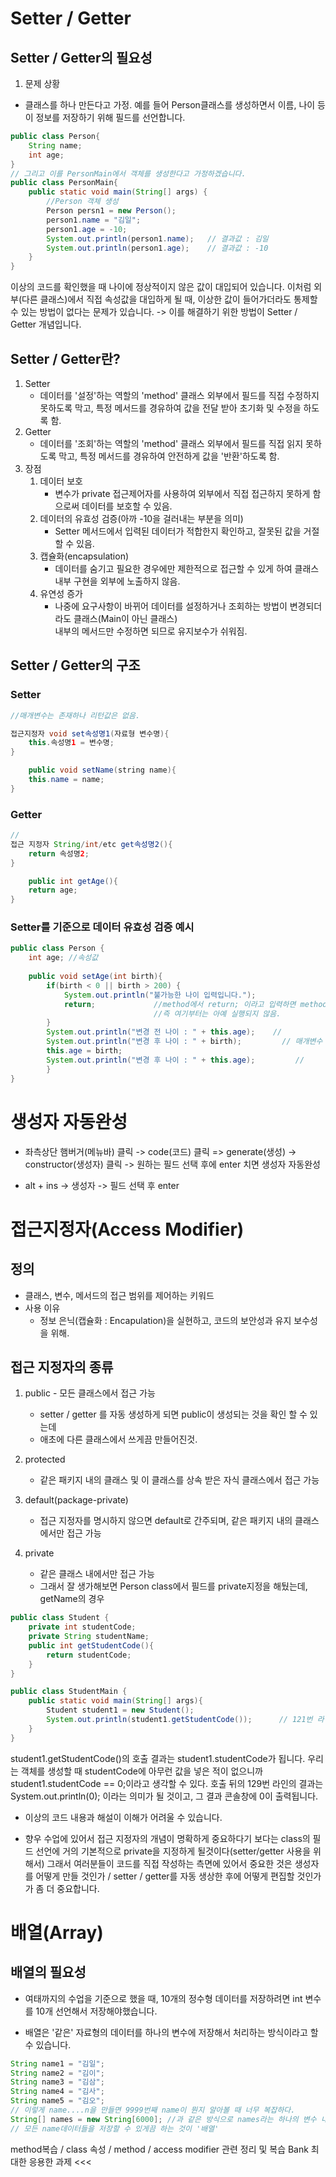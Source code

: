 # Setter / Getter
## Setter / Getter의 필요성
1. 문제 상황
- 클래스를 하나 만든다고 가정. 예를 들어 Person클래스를 생성하면서
    이름, 나이 등이 정보를 저장하기 위해 필드를 선언합니다.

```java
public class Person{
    String name;
    int age;
}
// 그리고 이를 PersonMain에서 객체를 생성한다고 가정하겠습니다.
public class PersonMain{
    public static void main(String[] args) {
        //Person 객체 생성
        Person persn1 = new Person(); 
        person1.name = "김일";
        person1.age = -10;
        System.out.println(person1.name);   // 결과값 : 김일
        System.out.println(person1.age);    // 결과값 : -10
    }
}
```

이상의 코드를 확인했을 때 나이에 정상적이지 않은 값이 대입되어 있습니다.
이처럼 외부(다른 클래스)에서 직접 속성값을 대입하게 될 때, 이상한 값이 들어가더라도
통제할 수 있는 방법이 없다는 문제가 있습니다.
-> 이를 해결하기 위한 방법이 Setter / Getter 개념입니다.

##  Setter / Getter란?
1. Setter
   - 데이터를 '설정'하는 역할의 'method' 클래스 외부에서 필드를 직접 수정하지 못하도록 막고,
     특정 메서드를 경유하여 값을 전달 받아 초기화 및 수정을 하도록 함.
2. Getter
   - 데이터를 '조회'하는 역할의 'method' 클래스 외부에서 필드를 직접 읽지 못하도록 막고,
     특정 메서드를 경유하여 안전하게 값을 '반환'하도록 함.
3. 장점 
   1. 데이터 보호
      - 변수가 private 접근제어자를 사용하여 외부에서 직접 접근하지 못하게 함으로써 데이터를 보호할 수 있음.
   2. 데이터의 유효성 검증(아까 -10을 걸러내는 부분을 의미)
      - Setter 메서드에서 입력된 데이터가 적합한지 확인하고, 잘못된 값을 거절할 수 있음.
   3. 캡슐화(encapsulation)
      - 데이터를 숨기고 필요한 경우에만 제한적으로 접근할 수 있게 하여 클래스 내부 구현을 외부에 노출하지 않음.
   4. 유연성 증가
      - 나중에 요구사항이 바뀌어 데이터를 설정하거나 조회하는 방법이 변경되더라도 클래스(Main이 아닌 클래스)   
        내부의 메서드만 수정하면 되므로 유지보수가 쉬워짐.

## Setter / Getter의 구조
### Setter
```java
//매개변수는 존재하나 리턴값은 없음.

접근지정자 void set속성명1(자료형 변수명){
    this.속성명1 = 변수명;
}

    public void setName(string name){
    this.name = name;
}
```

### Getter
```java
//
접근 지정자 String/int/etc get속성명2(){
    return 속성명2;
}

    public int getAge(){ 
    return age;
}
```
### Setter를 기준으로 데이터 유효성 검증 예시
```java
public class Person {
    int age; //속성값
    
    public void setAge(int birth){
        if(birth < 0 || birth > 200) {
            System.out.println("불가능한 나이 입력입니다.");
            return;             //method에서 return; 이라고 입력하면 method 바로 종료
                                //즉 여기부터는 아예 실행되지 않음.
        }
        System.out.println("변경 전 나이 : " + this.age);    // 
        System.out.println("변경 후 나이 : " + birth);         // 매개변수
        this.age = birth;
        System.out.println("변경 후 나이 : " + this.age);         //
        }
}
```

# 생성자 자동완성
- 좌측상단 햄버거(메뉴바) 클릭 -> code(코드) 클릭 => generate(생성) ->
  constructor(생성자) 클릭 -> 원하는 필드 선택 후에 enter 치면 생성자 자동완성

- alt + ins -> 생성자 -> 필드 선택 후 enter

#  접근지정자(Access Modifier)
## 정의
- 클래스, 변수, 메서드의 접근 범위를 제어하는 키워드
- 사용 이유
  - 정보 은닉(캡슐화 : Encapulation)을 실현하고, 코드의 보안성과 유지 보수성을 위해.

## 접근 지정자의 종류
1. public - 모든 클래스에서 접근 가능
   - setter / getter 를 자동 생성하게 되면 public이 생성되는 것을 확인 할 수 있는데 
   - 애초에 다른 클래스에서 쓰게끔 만들어진것.
2. protected 
   - 같은 패키지 내의 클래스 및 이 클래스를 상속 받은 자식 클래스에서 접근 가능

3. default(package-private)
   - 접근 지정자를 명시하지 않으면 default로 간주되며, 같은 패키지 내의 클래스에서만 접근 가능

4. private
   - 같은 클래스 내에서만 접근 가능
   - 그래서 잘 생가해보면 Person class에서 필드를 private지정을 해뒀는데, getName의 경우

```java
public class Student {
    private int studentCode;
    private String studentName;
    public int getStudentCode(){
        return studentCode;
    }
}

public class StudentMain {
    public static void main(String[] args){
        Student student1 = new Student();
        System.out.println(student1.getStudentCode());      // 121번 라인을 실행 -> studentCode가 리턴.
    }
}
```
student1.getStudentCode()의 호출 결과는 student1.studentCode가 됩니다.
우리는 객체를 생성할 때 studentCode에 아무런 값을 넣은 적이 없으니까 
student1.studentCode == 0;이라고 생각할 수 있다.
호출 뒤의 129번 라인의 결과는 System.out.println(0); 이라는 의미가 될 것이고,
그 결과 콘솔창에 0이 출력됩니다.

- 이상의 코드 내용과 해설이 이해가 어려울 수 있습니다.

- 향우 수업에 있어서 접근 지정자의 개념이 명확하게 중요하다기 보다는
class의 필드 선언에 거의 기본적으로 private을 지정하게 될것이다(setter/getter 사용을 위해서)
그래서 여러분들이 코드를 직접 작성하는 측면에 있어서 중요한 것은
생성자를 어떻게 만들 것인가 / setter / getter를 자동 생상한 후에 어떻게 편집할 것인가가 좀 더 중요합니다.

# 배열(Array)
## 배열의 필요성
- 여태까지의 수업을 기준으로 했을 때, 10개의 정수형 데이터를 저장하려면 int 변수를 10개 선언해서 저장해야했습니다.

- 배열은 '같은' 자료형의 데이터를 하나의 변수에 저장해서 처리하는 방식이라고 할 수 있습니다.
```java
String name1 = "김일";
String name2 = "김이";
String name3 = "김삼";
String name4 = "김사";
String name5 = "김오";
// 이렇게 name....n을 만들면 9999번째 name이 뭔지 알아볼 때 너무 복잡하다.
String[] names = new String[6000]; //과 같은 방식으로 names라는 하나의 변수 내에
// 모든 name데이터들을 저장할 수 있게끔 하는 것이 '배열'
```

method복습 / class 속성 / method / access modifier 관련 정리 및 복습
Bank 최대한 응용한 과제 <<<